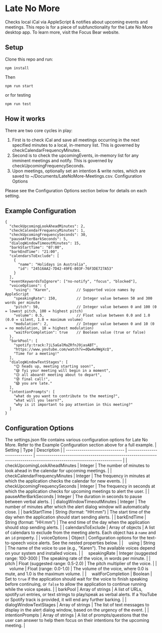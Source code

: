 # Late No More

Checks local iCal via AppleScript & notifies about upcoming events and meetings. This repo is for a piece of subfunctionality for the Late No More desktop app. To learn more, visit the Focus Bear website.

## Setup

Clone this repo and run:

`npm install`

Then

`npm run start`

or for testing

`npm run test`

## How it works

There are two core cycles in play:

1. First is to check iCal and save all meetings occurring in the next specified minutes to a local, in-memory list. This is governed by checkCalendarFrequencyMinutes.
2. Second is to check the upcomingEvents, in-memory list for any imminent meetings and notify. This is governed by checkUpcomingFrequencySeconds.
3. Upon meetings, optionally set an intention & write notes, which are saved to ~/Documents/LateNoMore-Meetings.csv.
   Configuration Options

Please see the Configuration Options section below for details on each setting.

## Example Configuration

```
{
  "checkUpcomingLookAheadMinutes": 2,
  "checkCalendarFrequencyMinutes": 1,
  "checkUpcomingFrequencySeconds": 30,
  "pauseAfterBarkSeconds": 5,
  "dialogWindowTimeoutMinutes": 15,
  "barkStartTime": "07:00",
  "barkEndTime": "21:00",
  "calendarsToExclude": [
    {
      "name": "Holidays in Australia",
      "id": "24516AA2-7D42-49FE-803F-76F3DE727A53"
    }
  ],
  "eventKeywordsToIgnore": ["no-notify", "focus", "blocked"],
  "voiceOptions": {
    "using": "Karen",            // Supported voice names by AppleScript
    "speakingRate": 150,         // Integer value between 50 and 300 words per minute
    "pitch": 50,                 // Integer value between 0 and 100 (0 = lowest pitch, 100 = highest pitch)
    "volume": 0.5,               // Float value between 0.0 and 1.0 (0.0 = silent, 1.0 = maximum volume)
    "modulation": 2,             // Integer value between 0 and 10 (0 = no modulation, 10 = highest modulation)
    "waitForCompletion": true    // Boolean value (true or false)
  },
  "barkPool": [
    "spotify:track:7jL5aGalMaZRfnJ9jasABT",
    "https://www.youtube.com/watch?v=dQw4w9WgXcQ",
    "Time for a meeting!"
  ],
  "dialogWindowTextStages": [
    "😊 heads up, meeting starting soon!",
    "😅 fyi your meeting will begin in a moment",
    "😥 all aboard! meeting about to depart",
    "😰 final call!",
    "😱 you are late."
  ],
  "intentionPrompts": [
    "what do you want to contribute to the meeting?",
    "what will you learn?",
    "why is it important to pay attention in this meeting?"
  ]
}
```

## Configuration Options

The settings.json file contains various configuration options for Late No More. Refer to the Example Configuration section above for a full example.
| Setting                        | Type                          | Description                                                                                                                |
| ------------------------------ | ----------------------------- | -------------------------------------------------------------------------------------------------------------------------- |
| checkUpcomingLookAheadMinutes  | Integer                       | The number of minutes to look ahead in the calendar for upcoming meetings.                                                 |
| checkCalendarFrequencyMinutes  | Integer                       | The frequency in minutes at which the application checks the calendar for new events.                                      |
| checkUpcomingFrequencySeconds  | Integer                       | The frequency in seconds at which the application checks for upcoming meetings to alert the user.                          |
| pauseAfterBarkSeconds          | Integer                       | The duration in seconds to pause between verbal alerts.                                                                   |
| dialogWindowTimeoutMinutes     | Integer                       | The number of minutes after which the alert dialog window will automatically close.                                       |
| barkStartTime                  | String (format: "HH:mm")      | The start time of the day when the application should start sending alerts.                                               |
| barkEndTime                    | String (format: "HH:mm")      | The end time of the day when the application should stop sending alerts.                                                  |
| calendarsToExclude             | Array of objects              | A list of calendars to exclude from the meeting alerts. Each object has a `name` and an `id` property.                   |
| voiceOptions                   | Object                        | Configuration options for the text-to-speech voice alerts. See the nested properties below.                               |
| &emsp;using                    | String                        | The name of the voice to use (e.g., "Karen"). The available voices depend on your system and installed voices.            |
| &emsp;speakingRate             | Integer (suggested range: 100-300) | The speaking rate of the voice, in words per minute.             |
| &emsp;pitch                    | Float (suggested range: 0.5-2.0)   | The pitch multiplier of the voice.                               |
| &emsp;volume                   | Float (range: 0.0-1.0)        | The volume of the voice, where 0.0 is mute, and 1.0 is the maximum volume.                                                |
| &emsp;waitForCompletion        | Boolean                       | Set to `true` if the application should wait for the voice to finish speaking before continuing, or `false` to allow the application to continue running while the voice speaks. |
| barkPool                       | Array of strings              | A list of URLs, spotify:uri entries, or text strings to play/speak as verbal alerts. If a YouTube or Spotify track is provided, it will end any further barking. |
| dialogWindowTextStages         | Array of strings              | The list of text messages to display in the alert dialog window, based on the urgency of the event.                       |
| intentionPrompts               | Array of strings              | A list of prompts/questions that the user can answer to help them focus on their intentions for the upcoming meeting.     |
